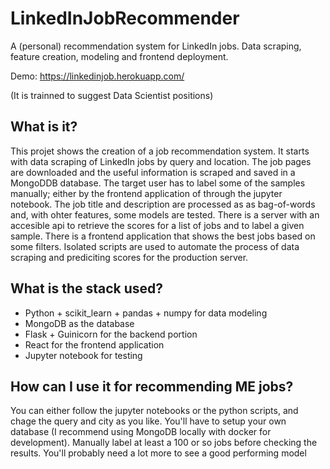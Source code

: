 # LinkedInJobRecommender
A (personal) recommendation system for LinkedIn jobs. Data scraping, feature creation, modeling and frontend deployment.

Demo: https://linkedinjob.herokuapp.com/

(It is trainned to suggest Data Scientist positions)

## What is it?

This projet shows the creation of a job recommendation system. 
It starts with data scraping of LinkedIn jobs by query and location.
The job pages are downloaded and the useful information is scraped and saved in a MongoDDB database.
The target user has to label some of the samples manually; either by the frontend application of through the jupyter notebook.
The job title and description are processed as as bag-of-words and, with ohter features, some models are tested.
There is a server with an accesible api to retrieve the scores for a list of jobs and to label a given sample.
There is a frontend application that shows the best jobs based on some filters.
Isolated scripts are used to automate the process of data scraping and prediciting scores for the production server.

## What is the stack used?

- Python + scikit_learn + pandas + numpy for data modeling
- MongoDB as the database
- Flask + Guinicorn for the backend portion
- React for the frontend application
- Jupyter notebook for testing

## How can I use it for recommending ME jobs?

You can either follow the jupyter notebooks or the python scripts, and chage the query and city as you like.
You'll have to setup your own database (I recommend using MongoDB locally with docker for development).
Manually label at least a 100 or so jobs before checking the results. You'll probably need a lot more to see a good performing model



